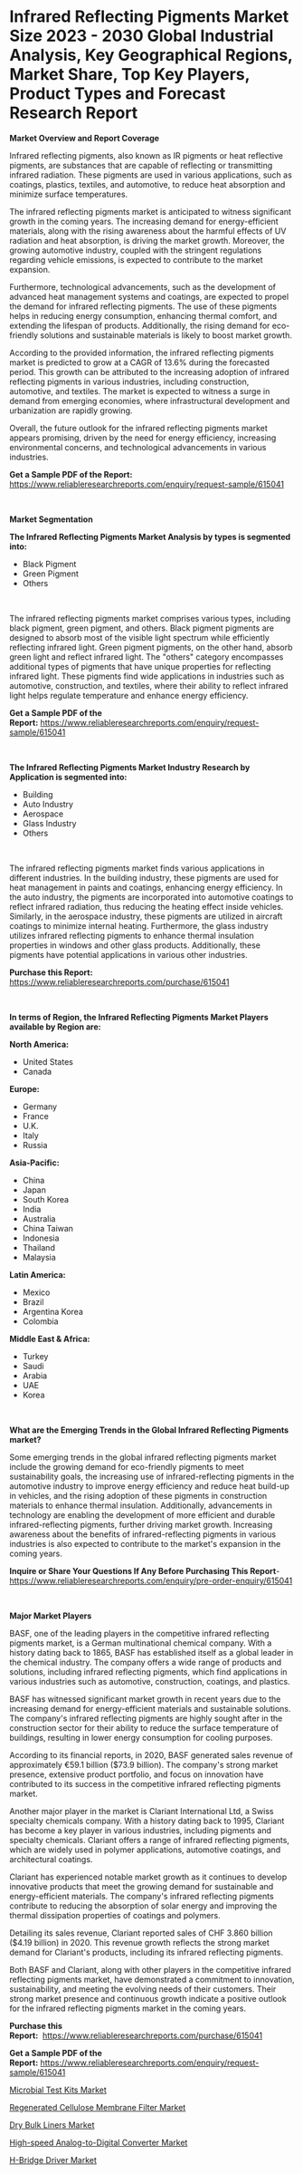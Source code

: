<p><h1>Infrared Reflecting Pigments Market Size 2023 - 2030 Global Industrial Analysis, Key Geographical Regions, Market Share, Top Key Players, Product Types and Forecast Research Report</h1></p><p><strong>Market Overview and Report Coverage</strong></p>
<p><p>Infrared reflecting pigments, also known as IR pigments or heat reflective pigments, are substances that are capable of reflecting or transmitting infrared radiation. These pigments are used in various applications, such as coatings, plastics, textiles, and automotive, to reduce heat absorption and minimize surface temperatures.</p><p>The infrared reflecting pigments market is anticipated to witness significant growth in the coming years. The increasing demand for energy-efficient materials, along with the rising awareness about the harmful effects of UV radiation and heat absorption, is driving the market growth. Moreover, the growing automotive industry, coupled with the stringent regulations regarding vehicle emissions, is expected to contribute to the market expansion.</p><p>Furthermore, technological advancements, such as the development of advanced heat management systems and coatings, are expected to propel the demand for infrared reflecting pigments. The use of these pigments helps in reducing energy consumption, enhancing thermal comfort, and extending the lifespan of products. Additionally, the rising demand for eco-friendly solutions and sustainable materials is likely to boost market growth.</p><p>According to the provided information, the infrared reflecting pigments market is predicted to grow at a CAGR of 13.6% during the forecasted period. This growth can be attributed to the increasing adoption of infrared reflecting pigments in various industries, including construction, automotive, and textiles. The market is expected to witness a surge in demand from emerging economies, where infrastructural development and urbanization are rapidly growing.</p><p>Overall, the future outlook for the infrared reflecting pigments market appears promising, driven by the need for energy efficiency, increasing environmental concerns, and technological advancements in various industries.</p></p>
<p><strong>Get a Sample PDF of the Report:</strong> <a href="https://www.reliableresearchreports.com/enquiry/request-sample/615041">https://www.reliableresearchreports.com/enquiry/request-sample/615041</a></p>
<p>&nbsp;</p>
<p><strong>Market Segmentation</strong></p>
<p><strong>The Infrared Reflecting Pigments Market Analysis by types is segmented into:</strong></p>
<p><ul><li>Black Pigment</li><li>Green Pigment</li><li>Others</li></ul></p>
<p>&nbsp;</p>
<p><p>The infrared reflecting pigments market comprises various types, including black pigment, green pigment, and others. Black pigment pigments are designed to absorb most of the visible light spectrum while efficiently reflecting infrared light. Green pigment pigments, on the other hand, absorb green light and reflect infrared light. The "others" category encompasses additional types of pigments that have unique properties for reflecting infrared light. These pigments find wide applications in industries such as automotive, construction, and textiles, where their ability to reflect infrared light helps regulate temperature and enhance energy efficiency.</p></p>
<p><strong>Get a Sample PDF of the Report:</strong>&nbsp;<a href="https://www.reliableresearchreports.com/enquiry/request-sample/615041">https://www.reliableresearchreports.com/enquiry/request-sample/615041</a></p>
<p>&nbsp;</p>
<p><strong>The Infrared Reflecting Pigments Market Industry Research by Application is segmented into:</strong></p>
<p><ul><li>Building</li><li>Auto Industry</li><li>Aerospace</li><li>Glass Industry</li><li>Others</li></ul></p>
<p>&nbsp;</p>
<p><p>The infrared reflecting pigments market finds various applications in different industries. In the building industry, these pigments are used for heat management in paints and coatings, enhancing energy efficiency. In the auto industry, the pigments are incorporated into automotive coatings to reflect infrared radiation, thus reducing the heating effect inside vehicles. Similarly, in the aerospace industry, these pigments are utilized in aircraft coatings to minimize internal heating. Furthermore, the glass industry utilizes infrared reflecting pigments to enhance thermal insulation properties in windows and other glass products. Additionally, these pigments have potential applications in various other industries.</p></p>
<p><strong>Purchase this Report:</strong>&nbsp; <a href="https://www.reliableresearchreports.com/purchase/615041">https://www.reliableresearchreports.com/purchase/615041</a></p>
<p>&nbsp;</p>
<p><strong>In terms of Region, the Infrared Reflecting Pigments Market Players available by Region are:</strong></p>
<p>
    <p> <strong> North America: </strong>
        <ul>
            <li>United States</li>
            <li>Canada</li>
        </ul>
        </p> 
    <p> <strong> Europe: </strong>
        <ul>
            <li>Germany</li>
            <li>France</li>
            <li>U.K.</li>
            <li>Italy</li>
            <li>Russia</li>
        </ul>
        </p> 
    <p> <strong> Asia-Pacific: </strong>
        <ul>
            <li>China</li>
            <li>Japan</li>
            <li>South Korea</li>
            <li>India</li>
            <li>Australia</li>
            <li>China Taiwan</li>
            <li>Indonesia</li>
            <li>Thailand</li>
            <li>Malaysia</li>
        </ul>
        </p> 
    <p> <strong> Latin America: </strong>
        <ul>
            <li>Mexico</li>
            <li>Brazil</li>
            <li>Argentina Korea</li>
            <li>Colombia</li>
        </ul>
        </p> 
    <p> <strong> Middle East & Africa: </strong>
        <ul>
            <li>Turkey</li>
            <li>Saudi</li>
            <li>Arabia</li>
            <li>UAE</li>
            <li>Korea</li>
        </ul>
    </p>
    </p>
<p>&nbsp;</p>
<p><strong>What are the Emerging Trends in the Global Infrared Reflecting Pigments market?</strong></p>
<p><p>Some emerging trends in the global infrared reflecting pigments market include the growing demand for eco-friendly pigments to meet sustainability goals, the increasing use of infrared-reflecting pigments in the automotive industry to improve energy efficiency and reduce heat build-up in vehicles, and the rising adoption of these pigments in construction materials to enhance thermal insulation. Additionally, advancements in technology are enabling the development of more efficient and durable infrared-reflecting pigments, further driving market growth. Increasing awareness about the benefits of infrared-reflecting pigments in various industries is also expected to contribute to the market's expansion in the coming years.</p></p>
<p><strong>Inquire or Share Your Questions If Any Before Purchasing This Report</strong>- <a href="https://www.reliableresearchreports.com/enquiry/pre-order-enquiry/615041">https://www.reliableresearchreports.com/enquiry/pre-order-enquiry/615041</a></p>
<p>&nbsp;</p>
<p><strong>Major Market Players</strong></p>
<p><p>BASF, one of the leading players in the competitive infrared reflecting pigments market, is a German multinational chemical company. With a history dating back to 1865, BASF has established itself as a global leader in the chemical industry. The company offers a wide range of products and solutions, including infrared reflecting pigments, which find applications in various industries such as automotive, construction, coatings, and plastics.</p><p>BASF has witnessed significant market growth in recent years due to the increasing demand for energy-efficient materials and sustainable solutions. The company's infrared reflecting pigments are highly sought after in the construction sector for their ability to reduce the surface temperature of buildings, resulting in lower energy consumption for cooling purposes.</p><p>According to its financial reports, in 2020, BASF generated sales revenue of approximately €59.1 billion ($73.9 billion). The company's strong market presence, extensive product portfolio, and focus on innovation have contributed to its success in the competitive infrared reflecting pigments market.</p><p>Another major player in the market is Clariant International Ltd, a Swiss specialty chemicals company. With a history dating back to 1995, Clariant has become a key player in various industries, including pigments and specialty chemicals. Clariant offers a range of infrared reflecting pigments, which are widely used in polymer applications, automotive coatings, and architectural coatings.</p><p>Clariant has experienced notable market growth as it continues to develop innovative products that meet the growing demand for sustainable and energy-efficient materials. The company's infrared reflecting pigments contribute to reducing the absorption of solar energy and improving the thermal dissipation properties of coatings and polymers.</p><p>Detailing its sales revenue, Clariant reported sales of CHF 3.860 billion ($4.19 billion) in 2020. This revenue growth reflects the strong market demand for Clariant's products, including its infrared reflecting pigments.</p><p>Both BASF and Clariant, along with other players in the competitive infrared reflecting pigments market, have demonstrated a commitment to innovation, sustainability, and meeting the evolving needs of their customers. Their strong market presence and continuous growth indicate a positive outlook for the infrared reflecting pigments market in the coming years.</p></p>
<p><strong>Purchase this Report:</strong>&nbsp;&nbsp;<a href="https://www.reliableresearchreports.com/purchase/615041">https://www.reliableresearchreports.com/purchase/615041</a></p>
<p></p>
<p><strong>Get a Sample PDF of the Report:</strong>&nbsp;<a href="https://www.reliableresearchreports.com/enquiry/request-sample/615041">https://www.reliableresearchreports.com/enquiry/request-sample/615041</a></p>
<p><p><a href="https://medium.com/@v27092023/microbial-test-kits-market-size-cagr-trends-2024-2030-139275b52823">Microbial Test Kits Market</a></p><p><a href="https://github.com/mahnoor2003/Market-Research-Report-List-1/blob/main/regenerated-cellulose-membrane-filter-market.md">Regenerated Cellulose Membrane Filter Market</a></p><p><a href="https://medium.com/@hotspotflipk/dry-bulk-liners-market-size-growth-forecast-2023-2030-823a30a210a1">Dry Bulk Liners Market</a></p><p><a href="https://www.linkedin.com/pulse/high-speed-analog-to-digital-converter-market-size-growth-forecast/">High-speed Analog-to-Digital Converter Market</a></p><p><a href="https://www.linkedin.com/pulse/h-bridge-driver-market-research-report-unlocks-analysis-financial/">H-Bridge Driver Market</a></p></p>